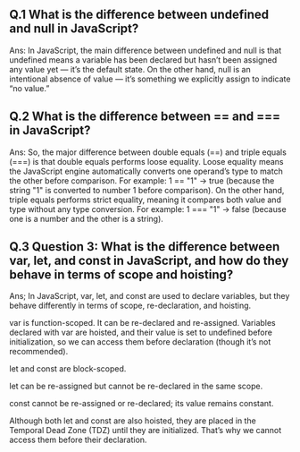 ## Q.1 What is the difference between undefined and null in JavaScript?

Ans: In JavaScript, the main difference between undefined and null is that undefined means a variable has been declared but hasn’t been assigned any value yet — it’s the default state.
On the other hand, null is an intentional absence of value — it’s something we explicitly assign to indicate “no value.”

## Q.2 What is the difference between == and === in JavaScript?

Ans: So, the major difference between double equals (==) and triple equals (===) is that double equals performs loose equality.
Loose equality means the JavaScript engine automatically converts one operand’s type to match the other before comparison.
For example:
1 == "1" → true (because the string "1" is converted to number 1 before comparison).
On the other hand, triple equals performs strict equality, meaning it compares both value and type without any type conversion.
For example:
1 === "1" → false (because one is a number and the other is a string).

## Q.3 Question 3: What is the difference between var, let, and const in JavaScript, and how do they behave in terms of scope and hoisting?

Ans; In JavaScript, var, let, and const are used to declare variables, but they behave differently in terms of scope, re-declaration, and hoisting.

var is function-scoped. It can be re-declared and re-assigned. Variables declared with var are hoisted, and their value is set to undefined before initialization, so we can access them before declaration (though it’s not recommended).

let and const are block-scoped.

let can be re-assigned but cannot be re-declared in the same scope.

const cannot be re-assigned or re-declared; its value remains constant.

Although both let and const are also hoisted, they are placed in the Temporal Dead Zone (TDZ) until they are initialized. That’s why we cannot access them before their declaration.
